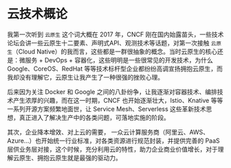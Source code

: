 # 云技术概论

我第一次听到 `云原生` 这个词大概在 2017 年，CNCF 刚在国内始露苗头，一些技术论坛会讲一些云原生十二要素、声明式API、观测技术等话题，对第一次接触 `云原生`（Cloud Native）的我而言，这些都是一群很抽象的概念。当时云原生的核心还是：微服务 + DevOps + 容器化，这些明明是一些很常见的开发技术，为什么 Google、CoreOS、RedHat 等等技术标杆型企业都纷纷高调宣扬拥抱云原生，而我却没有理解它，云原生让我产生了一种很强的挫败心理。

后来因为关注 Docker 和 Google 之间的八卦纷争，让我逐渐对容器技术、编排技术产生浓厚的兴趣，而在这一时期，CNCF 也开始逐渐壮大，Istio、Knative 等等一系列开源方案频繁地面世，让 Service Mesh、Serverless 这些革新技术思想，真正进入了解决生产中的各类问题，可落地实施的阶段。

其次，企业降本增效、对上云的需要，
一众云计算服务商（阿里云、AWS、Azure...）也开始统一行业标准，对各类资源进行规范封装，并提供完善的 PaaS 层供业务层对接，这个时候，充分利用云的特性，助力企业商业价值增长，对于理解云原生、拥抱云原生就是最强的驱动力。



